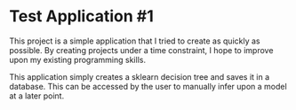 # Test Application #1

This project is a simple application that I tried to create as quickly as possible. By creating projects under a time constraint, I hope to improve upon my existing programming skills. 

This application simply creates a sklearn decision tree and saves it in a database. This can be accessed by the user to manually infer upon a model at a later point.
